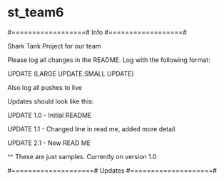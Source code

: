 # st_team6

#==================#
        Info
#==================#

Shark Tank Project for our team

Please log all changes in the README. Log with the following format:

UPDATE (LARGE UPDATE.SMALL UPDATE)

Also log all pushes to live

Updates should look like this:

UPDATE 1.0 - Initial README

UPDATE 1.1 - Changed line in read me, added more detail

UPDATE 2.1 - New READ ME

^^ These are just samples. Currently on version 1.0



#====================#
        Updates
#====================#
